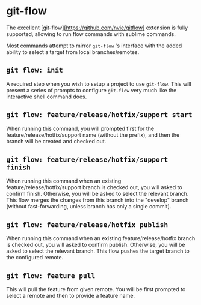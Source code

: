 # git-flow

The excellent [git-flow][https://github.com/nvie/gitflow] extension is fully supported, allowing to run flow commands with sublime commands.

Most commands attempt to mirror `git-flow` 's interface with the added ability to select a target from local branches/remotes.

## `git flow: init`

A required step when you wish to setup a project to use `git-flow`. This will present a series of prompts to configure `git-flow` very much like the interactive shell command does.

## `git flow: feature/release/hotfix/support start`

When running this command, you will prompted first for the feature/release/hotfix/support name (without the prefix), and then the branch will be created and checked out.

## `git flow: feature/release/hotfix/support finish`

When running this command when an existing feature/release/hotfix/support branch is checked out, you will asked to confirm finish. Otherwise, you will be asked to select the relevant branch. This flow merges the changes from this branch into the "develop" branch (without fast-forwarding, unless branch has only a single commit).

## `git flow: feature/release/hotfix publish`

When running this command when an existing feature/release/hotfix branch is checked out, you will asked to confirm publish. Otherwise, you will be asked to select the relevant branch. This flow pushes the target branch to the configured remote.

## `git flow: feature pull`

This will pull the feature from given remote. You will be first prompted to select a remote and then to provide a feature name.
